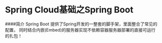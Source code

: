 # Spring Cloud基础之Spring Boot
####简介
    Spring Boot 提供了Spring开发的一整套的脚手架，里面整合了常见的配置，
     同时结合内嵌(Embed)的服务器实现不依赖容器服务器部署的直接可运行的扎包！
     
